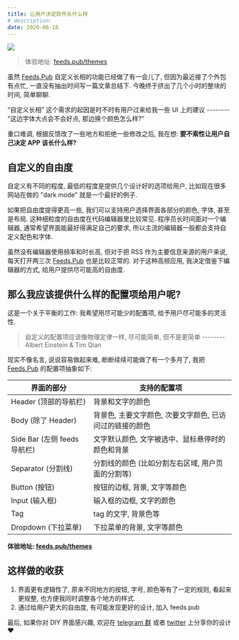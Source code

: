 ```yaml
---
title: 让用户决定软件长什么样
# description: 
date: 2020-06-18
---
```




[![](https://timqian-imgs.s3.ap-southeast-1.amazonaws.com/2020-06-Group%204.png)](https://feeds.pub/themes)

> 体验地址: [feeds.pub/themes](https://feeds.pub/themes)

虽然 [Feeds.Pub](https://feeds.pub) 自定义长相的功能已经做了有一会儿了, 但因为最近接了个外包有点忙, 一直没有抽出时间写一篇文章总结下. 今晚终于挤出了几个小时的整块的时间, 简单聊聊.

“自定义长相” 这个需求的起因是时不时有用户过来给我一些 UI 上的建议 -------- “这边字体大点会不会好点, 那边换个颜色怎么样?”

重口难调, 根据反馈改了一些地方和拒绝一些修改之后, 我在想: **要不索性让用户自己决定 APP 该长什么样?**

<!-- 重口难调, 我对自己的设计能力也不是那么自信. 所以经常在一些 UI 细节上花了很多时间纠结却只有很少的进展.

**"为什么不像代码编辑器一样, 让用户可以自己定义颜色和字体呢?"** 一个想法冒了出来.

## 这样做值得吗?

代码编辑器支持自定义样式, 一个重要原因是用户一般花很长时间面对编辑器, 一个使用频率和使用时间较长的应用, 如果用户对一些细节不满意, 支持自定义是一个不错的选项. RSS 阅读器也是一样, 虽然使用时长没有编辑器长, 但频率也是挺高的, 支持自定义是值得的. -->

## 自定义的自由度

自定义有不同的程度, 最低的程度是提供几个设计好的选项给用户, 比如现在很多网站在做的 "dark mode" 就是一个最好的例子.

如果把自由度提得更高一些, 我们可以支持用户选择界面各部分的颜色, 字体, 甚至是布局. 这种细粒度的自由度在代码编辑器里比较常见. 程序员长时间面对一个编辑器, 通常希望界面能最好得满足自己的要求, 所以主流的编辑器一般都会支持自定义配色和字体.

虽然没有编辑器使用频率和时长高, 但对于把 RSS 作为主要信息来源的用户来说, 每天打开两三次 [Feeds.Pub](https://feeds.pub) 也是比较正常的. 对于这种高频应用, 我决定借鉴下编辑器的方式, 给用户提供尽可能高的自由度.

## 那么我应该提供什么样的配置项给用户呢?

这是一个关于平衡的工作: 我希望用尽可能少的配置项, 给予用户尽可能多的灵活性.

> 自定义的配置项应该像物理定律一样, 尽可能简单, 但不是更简单
> -------- Albert Einstein & Tim Qian

现实不像名言, 说说容易做起来难, 断断续续可能做了有一个多月了, 我把 [Feeds.Pub](https://feeds.pub) 的配置项抽象如下:

| 界面的部分 | 支持的配置项 |
| --- | --- |
| Header  (顶部的导航栏) | 背景和文字的颜色 |
| Body (除了 Header) | 背景色, 主要文字颜色, 次要文字颜色, 已访问过的链接的颜色 |
| Side Bar (左侧 feeds 导航栏) | 文字默认颜色, 文字被选中、鼠标悬停时的颜色和背景   |
| Separator (分割线) | 分割线的颜色 (比如分割左右区域, 用户页面的分割等) |
| Button (按钮) | 按钮的边框, 背景, 文字等颜色 |
| Input (输入框) | 输入框的边框, 文字的颜色 |
| Tag | tag 的文字, 背景色等 |
| Dropdown (下拉菜单) | 下拉菜单的背景, 文字等颜色 |

**体验地址: [feeds.pub/themes](https://feeds.pub/themes)**

## 这样做的收获

1. 界面更有逻辑性了, 原来不同地方的按钮, 字号, 颜色等有了一定的规则, 看起来更规整, 也方便我同时调整各个地方的样式.
2. 通过给用户更大的自由度, 有可能发现更好的设计, 加入 feeds.pub

最后, 如果你对 DIY 界面感兴趣, 欢迎在 [telegram 群](https://t.me/feedspub_chat) 或者 [twitter](https://twitter.com/tim_qian) 上分享你的设计❤️

